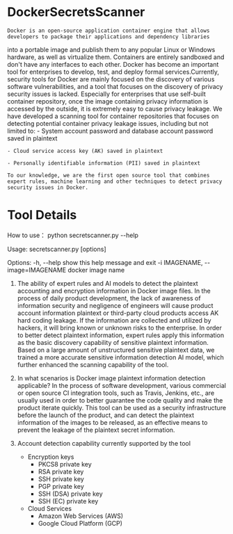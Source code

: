 # DockerSecretsScanner

	Docker is an open-source application container engine that allows developers to package their applications and dependency libraries 
into a portable image and publish them to any popular Linux or Windows hardware, as well as virtualize them. Containers are entirely
sandboxed and don't have any interfaces to each other.
    Docker has become an important tool for enterprises to develop, test, and deploy formal services.Currently, security tools for
Docker are mainly focused on the discovery of various software vulnerabilities, and a tool that focuses on the discovery of privacy
security issues is lacked. Especially for enterprises that use self-built container repository, once the image containing privacy
information is accessed by the outside, it is extremely easy to cause privacy leakage.
    We have developed a scanning tool for container repositories that focuses on detecting potential container privacy leakage issues,
including but not limited to:
    - System account password and database account password saved in plaintext

    - Cloud service access key (AK) saved in plaintext

    - Personally identifiable information (PII) saved in plaintext

    To our knowledge, we are the first open source tool that combines expert rules, machine learning and other techniques to detect privacy security issues in Docker.

# Tool Details
How to use：
 python secretscanner.py --help

 Usage: secretscanner.py [options]

 Options:
    -h, --help  show this help message and exit
    -i IMAGENAME, --image=IMAGENAME  docker image name

1.	The ability of expert rules and AI models to detect the plaintext accounting and encryption information in Docker image files.
In the process of daily product development, the lack of awareness of information security and negligence of engineers will cause product account information plaintext or third-party cloud products access AK hard coding leakage. If the information are collected and utilized by hackers, it will bring known or unknown risks to the enterprise.
In order to better detect plaintext information, expert rules apply this information as the basic discovery capability of sensitive plaintext information.
Based on a large amount of unstructured sensitive plaintext data, we trained a more accurate sensitive information detection AI model, which further enhanced the scanning capability of the tool.

2.	In what scenarios is Docker image plaintext information detection applicable?
In the process of software development, various commercial or open source CI integration tools, such as Travis, Jenkins, etc., are usually used in order to better guarantee the code quality and make the product iterate quickly.
This tool can be used as a security infrastructure before the launch of the product, and can detect the plaintext information of the images to be released, as an effective means to prevent the leakage of the plaintext secret information.

3. Account detection capability currently supported by the tool
    - Encryption keys
        - PKCS8 private key
        - RSA private key
        - SSH private key
        - PGP private key
        - SSH (DSA) private key
        - SSH (EC) private key
    - Cloud Services
        - Amazon Web Services (AWS)
        - Google Cloud Platform (GCP)

